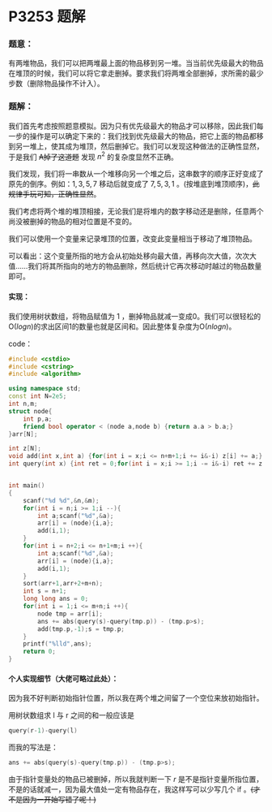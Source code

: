 # P3253 题解

### 题意：

有两堆物品，我们可以把两堆最上面的物品移到另一堆。当当前优先级最大的物品在堆顶的时候，我们可以将它拿走删掉。要求我们将两堆全部删掉，求所需的最少步数（删除物品操作不计入）。

### 题解：

我们首先考虑按照题意模拟。因为只有优先级最大的物品才可以移除，因此我们每一步的操作是可以确定下来的：我们找到优先级最大的物品，把它上面的物品都移到另一堆上，使其成为堆顶，然后删掉它。我们可以发现这种做法的正确性显然，于是我们 ~~A掉了这道题~~ 发现 $n^2$ 的复杂度显然不正确。

我们发现，我们将一串数从一个堆移向另一个堆之后，这串数字的顺序正好变成了原先的倒序。例如：$1,3,5,7$ 移动后就变成了 $7,5,3,1$ 。(按堆底到堆顶顺序)，~~此规律手玩可知，正确性显然~~。

我们考虑将两个堆的堆顶相接，无论我们是将堆内的数字移动还是删除，任意两个尚没被删掉的物品的相对位置是不变的。

我们可以使用一个变量来记录堆顶的位置，改变此变量相当于移动了堆顶物品。

可以看出：这个变量所指的地方会从初始处移向最大值，再移向次大值，次次大值……我们将其所指向的地方的物品删除，然后统计它再次移动时越过的物品数量即可。

#### 实现：

我们使用树状数组，将物品赋值为 $1$ ，删掉物品就减一变成$0$。我们可以很轻松的 O($logn$)的求出区间1的数量也就是区间和。因此整体复杂度为O($nlogn$)。

code：
```cpp
#include <cstdio>
#include <cstring>
#include <algorithm>

using namespace std;
const int N=2e5;
int n,m;
struct node{
	int p,a;
	friend bool operator < (node a,node b) {return a.a > b.a;}
}arr[N];

int z[N];
void add(int x,int a) {for(int i = x;i <= n+m+1;i += i&-i) z[i] += a;}
int query(int x) {int ret = 0;for(int i = x;i >= 1;i -= i&-i) ret += z[i];return ret;}


int main()
{
	scanf("%d %d",&n,&m);
	for(int i = n;i >= 1;i --){
		int a;scanf("%d",&a);
		arr[i] = (node){i,a};
		add(i,1);
	}
	for(int i = n+2;i <= n+1+m;i ++){
		int a;scanf("%d",&a);
		arr[i] = (node){i,a};
		add(i,1);
	}
	sort(arr+1,arr+2+m+n);
	int s = n+1;
	long long ans = 0;
	for(int i = 1;i <= m+n;i ++){
		node tmp = arr[i];
		ans += abs(query(s)-query(tmp.p)) - (tmp.p>s);
		add(tmp.p,-1);s = tmp.p;
	}
	printf("%lld",ans);
	return 0;
}
```
#### 个人实现细节（大佬可略过此处）：

因为我不好判断初始指针位置，所以我在两个堆之间留了一个空位来放初始指针。

用树状数组求 l 与 r 之间的和一般应该是
```cpp 
query(r-1)-query(l)
```
而我的写法是：
```cpp
ans += abs(query(s)-query(tmp.p)) - (tmp.p>s);
```

由于指针变量处的物品已被删掉，所以我就判断一下 $r$ 是不是指针变量所指位置，不是的话就减一，因为最大值处一定有物品存在，我这样写可以少写几个 if 。~~(才不是因为一开始写错了呢！)~~